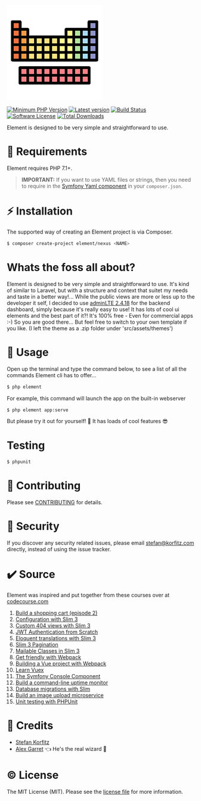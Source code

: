 <p>
    <img src="src/build/static/icons/icon_256.png" width="256" alt="Element logo">
</p>

[![Minimum PHP Version][ico-php]][link-php]
[![Latest version][ico-version]][link-packagist]
[![Build Status][ico-ci]][link-ci]
[![Software License][ico-license]][link-license]
[![Total Downloads][ico-downloads]][link-downloads]

Element is designed to be very simple and straightforward to use.

:elephant: Requirements
===
Element requires PHP 7.1+.

> **IMPORTANT:** If you want to use YAML files or strings, then you need to require in the [Symfony Yaml component](https://packagist.org/packages/symfony/yaml#v5.4.39) in your `composer.json`.

:zap: Installation
===
The supported way of creating an Element project is via Composer.

```sh
$ composer create-project element/nexus <NAME>
```

Whats the foss all about?
===
Element is designed to be very simple and straightforward to use. It's kind of similar to Laravel, but with a structure and context that suitet my needs and
taste in a better way!... While the public views are more or less up to the developer it self, I decided to use [adminLTE 2.4.18](https://adminlte.io/themes/AdminLTE/index.html) for the backend dashboard, simply because it's really easy to use! It has lots of cool ui elements
and the best part of it?! It's 100% free - Even for commercial apps :-) So you are good there... But feel free to switch to your own template if you like. (I left the theme as a .zip folder under 'src/assets/themes')

:speech_balloon: Usage
===
Open up the terminal and type the command below, to see a list of all the commands Element cli has to offer...
``` bash
$ php element
```

For example, this command will launch the app on the built-in webserver
``` bash
$ php element app:serve
```
But please try it out for yourself! :rocket: It has loads of cool features :sunglasses:

Testing
===
``` bash
$ phpunit
```


:link: Contributing
===
Please see [CONTRIBUTING](CONTRIBUTING.md) for details.


:cop: Security
===
If you discover any security related issues, please email [stefan@korfitz.com](mailto:stefan@korfitz.com?subject=[SECURITY]%20Config%20Security%20Issue) directly, instead of using the issue tracker.

:heavy_check_mark: Source
===
Element was inspired and put together from these courses over at [codecourse.com](http://codecourse.com)
1.  [Build a shopping cart (episode 2)](https://codecourse.com/watch/build-a-shopping-cart?part=168-setting-up) 
2.  [Configuration with Slim 3](https://codecourse.com/courses/configuration-with-slim-3)
3.  [Custom 404 views with Slim 3](https://codecourse.com/courses/slim-3-custom-404-views)
4.  [JWT Authentication from Scratch](https://codecourse.com/watch/jwt-authentication-from-scratch)
5.  [Eloquent translations with Slim 3](https://codecourse.com/watch/eloquent-translations-with-slim-3)
6.  [Slim 3 Pagination](https://codecourse.com/watch/slim-3-pagination)
7.  [Mailable Classes in Slim 3](https://codecourse.com/courses/mailable-classes-in-slim-3)
8.  [Get friendly with Webpack](https://codecourse.com/courses/get-friendly-with-webpack)
9.  [Building a Vue project with Webpack](https://codecourse.com/courses/building-a-vue-project-with-webpack)
10. [Learn Vuex](https://codecourse.com/courses/learn-vuex)
11. [The Symfony Console Component](https://codecourse.com/watch/symfony-console-component)
12. [Build a command-line uptime monitor](https://codecourse.com/courses/build-a-command-line-uptime-monitor)
13. [Database migrations with Slim](https://codecourse.com/watch/database-migrations-with-slim)
14. [Build an image upload microservice](https://codecourse.com/watch/build-an-image-upload-microservice)
15. [Unit testing with PHPUnit](https://codecourse.com/watch/unit-testing-with-php-unit)


:mega: Credits
===
- [Stefan Korfitz](https://www.korfitz.com)
- [Alex Garret](https://github.com/alexgarrett) :point_left: He's the real wizard :rocket:


:copyright: License
===
The MIT License (MIT). Please see the [license file](LICENSE.md) for more information.

[ico-php]: https://img.shields.io/badge/php-7.4-8892BF.svg?style=for-the-badge
[ico-version]: https://img.shields.io/packagist/v/element/nexus.svg?style=for-the-badge
[ico-ci]: https://img.shields.io/gitlab/pipeline/skf83/app/develop?style=for-the-badge
[ico-license]: https://img.shields.io/badge/license-MIT-brightgreen.svg?style=for-the-badge
[ico-downloads]: https://img.shields.io/packagist/dt/element/app.svg?style=for-the-badge

[link-php]: https://php.net/
[link-packagist]: https://packagist.org/packages/element/app
[link-ci]: https://gitlab.com/skf83/app/commits/develop
[link-license]: https://opensource.org/licenses/MIT
[link-downloads]: https://packagist.org/packages/element/app
